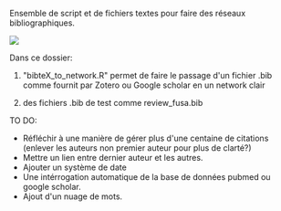 Ensemble de script et de fichiers textes pour faire des réseaux bibliographiques.  

<a href="https://github.com/besnarda/Projet_Network/release" alt="Release">
     <img src="https://img.shields.io/github/v/tag/besnarda/Projet_Network?include_prereleases" /></a>


Dans ce dossier:

1. "bibteX_to_network.R" 
permet de faire le passage d'un fichier .bib comme fournit par Zotero ou Google scholar
en un network clair

2. des fichiers .bib de test comme review_fusa.bib

TO DO:
- Réfléchir à une manière de gérer plus d'une centaine de citations (enlever les auteurs non premier auteur pour plus de clarté?)
- Mettre un lien entre dernier auteur et les autres.
- Ajouter un système de date
- Une intérrogation automatique de la base de données pubmed ou google scholar.
- Ajout d'un nuage de mots.
